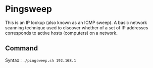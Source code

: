 # Pingsweep

This is an IP lookup (also known as an ICMP sweep). A basic network scanning technique used to discover whether of a set of IP addresses corresponds to active hosts (computers) on a network.

## Command

Syntax : ```./pingsweep.sh 192.168.1```
